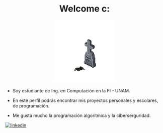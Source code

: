 <div align="center">
  <h1>Welcome c:</h1>
  <img src="https://github.com/BrainDead59/BrainDead59/blob/main/Imagenes/Skeli.gif" style="width:200px;height:200px;">
</div>

<ul>
  <p><li>Soy estudiante de Ing. en Computación en la FI - UNAM.</li></p>
  <p><li>En este perfil podrás encontrar mis proyectos personales y escolares, de programación.</li></p>
  <p><li>Me gusta mucho la programación algorítmica y la ciberserguridad.</li></p>
</ul> 

[![linkedin](https://img.shields.io/badge/linkedin-0A66C2?style=for-the-badge&logo=linkedin&logoColor=white)](https://www.linkedin.com/in/bryand%C3%ADaz/)

